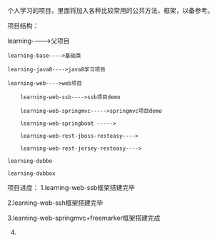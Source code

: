 ﻿个人学习的项目，里面将加入各种比较常用的公共方法，框架，以备参考。

项目结构： 

learning---->父项目

	learning-base---->基础类

	learning-java8---->java8学习项目

	learning-web---->web项目

		learning-web-ssb---->ssb项目demo
	
		learning-web-springmvc----->springmvc项目demo
	
		learning-web-springboot ----->
	
		learning-web-rest-jboss-resteasy---->

		learning-web-rest-jersey-resteasy---->
	
	learning-dubbo

	learning-dubbox


项目进度：
1.learning-web-ssb框架搭建完毕

2.learning-web-ssh框架搭建完毕

3.learning-web-springmvc+freemarker框架搭建完成

4.
